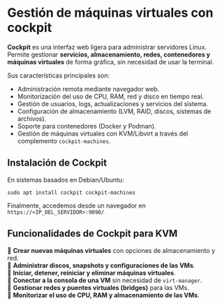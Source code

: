 # Gestión de máquinas virtuales con cockpit

**Cockpit** es una interfaz web ligera para administrar servidores Linux. Permite gestionar **servicios, almacenamiento, redes, contenedores y máquinas virtuales** de forma gráfica, sin necesidad de usar la terminal.  

Sus características principales son:

* Administración remota mediante navegador web.  
* Monitorización del uso de CPU, RAM, red y disco en tiempo real.  
* Gestión de usuarios, logs, actualizaciones y servicios del sistema.  
* Configuración de almacenamiento (LVM, RAID, discos, sistemas de archivos).  
* Soporte para contenedores (Docker y Podman).  
* Gestión de máquinas virtuales con KVM/Libvirt a través del complemento `cockpit-machines`.  

## Instalación de Cockpit


En sistemas basados en Debian/Ubuntu:  

```
sudo apt install cockpit cockpit-machines
```

Finalmente, accedemos desde un navegador en `https://<IP_DEL_SERVIDOR>:9090/`  

## Funcionalidades de Cockpit para KVM

🔹 **Crear nuevas máquinas virtuales** con opciones de almacenamiento y red.  
🔹 **Administrar discos, snapshots y configuraciones de las VMs**.  
🔹 **Iniciar, detener, reiniciar y eliminar máquinas virtuales**.  
🔹 **Conectar a la consola de una VM** sin necesidad de `virt-manager`.  
🔹 **Gestionar redes y puentes virtuales (bridges)** para las VMs.  
🔹 **Monitorizar el uso de CPU, RAM y almacenamiento de las VMs**.  

